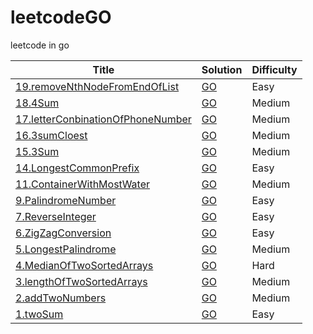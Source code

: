 # leetcodeGO
leetcode in go

| Title | Solution | Difficulty |
| ----- | -------- | ---------- |
|[19.removeNthNodeFromEndOfList](https://leetcode.com/problems/remove-nth-node-from-end-of-list)|[GO](./19.removeNthNodeFromEndOfList/removeNthFromEnd.go)|Easy|
|[18.4Sum](https://leetcode.com/problems/4sum)|[GO](./18.4Sum/4Sum.go)|Medium|
|[17.letterConbinationOfPhoneNumber](https://leetcode.com/problems/letter-combinations-of-a-phone-number)|[GO](./17.letterConbinationOfPhoneNumber/letterCombinations.go)|Medium|
|[16.3sumCloest](https://leetcode.com/problems/3sum-closest)|[GO](./16.3sumCloest/threeSumCloest.go)|Medium|
|[15.3Sum](https://leetcode.com/problems/3sum)|[GO](./15.3Sum/3Sum.go)|Medium|
|[14.LongestCommonPrefix](https://leetcode.com/problems/container-with-most-water)|[GO](./14.LongestCommonPrefix/longestCommonPrefix.go)|Easy|
|[11.ContainerWithMostWater](https://leetcode.com/problems/container-with-most-water)|[GO](./11.ContainerWithMostWater/ContainerWithMostWater.go)|Medium|
|[9.PalindromeNumber](https://leetcode.com/problems/palindrome-number)|[GO](./9.PalindromeNumber/palindromeNumber.go)|Easy|
|[7.ReverseInteger](https://leetcode.com/problems/reverse-integer)|[GO](./7.ReverseInteger/reverseInteger.go)|Easy|
|[6.ZigZagConversion](https://leetcode.com/problems/zigzag-conversion)|[GO](./6.ZigZagConversion/zigZagConversion.go)|Easy|
|[5.LongestPalindrome](https://leetcode.com/problems/longest-palindromic-substring)|[GO](./5.LongestPalindrome/longestPalindrome.go)|Medium|
|[4.MedianOfTwoSortedArrays](https://leetcode.com/problems/median-of-two-sorted-arrays)|[GO](./4.MedianOfTwoSortedArrays/medianOfTwoSortedArrays.go)|Hard|
|[3.lengthOfTwoSortedArrays](https://leetcode.com/problems/longest-substring-without-repeating-characters)|[GO](./3.LengthOfLongestSubString/longestSubString.go)|Medium|
|[2.addTwoNumbers](https://leetcode.com/problems/add-two-numbers)|[GO](./2.AddTwoNumber/addTwoNumber.go)|Medium|
|[1.twoSum](https://leetcode.com/problems/two-sum/)|[GO](./1.twoSum/twoSum.go)|Easy|
